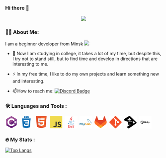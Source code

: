 ### Hi there 👋

<div id="header" align="center">
  <img src="https://media.giphy.com/media/3ogwFGEHrVxusDbDjO/giphy.gif" width="300"/>
</div>
<p></p>

### :woman_technologist: About Me:
I am a beginner developer from Minsk <img src="https://media.giphy.com/media/WUlplcMpOCEmTGBtBW/giphy.gif" width="30">

- :telescope: Now I am studying in college, it takes a lot of my time, but despite this, I try not to stand still, but to find time and develop in directions that are interesting to me.

- :zap: In my free time, I like to do my own projects and learn something new and interesting.

- :mailbox:How to reach me: [![Discord Badge](https://img.shields.io/badge/-vorgnomov-purple?style=flat&logo=Discord&logoColor=white)](https://discordapp.com/users/959910657669611520)

### :hammer_and_wrench: Languages and Tools :
<div>
<img src="https://github.com/devicons/devicon/blob/master/icons/csharp/csharp-original.svg" title="C#"  alt="C#" width="40" height="40"/>&nbsp
  <img src="https://github.com/devicons/devicon/blob/master/icons/css3/css3-plain-wordmark.svg"  title="CSS3" alt="CSS" width="40" height="40"/>&nbsp;
  <img src="https://github.com/devicons/devicon/blob/master/icons/html5/html5-original.svg" title="HTML5" alt="HTML" width="40" height="40"/>&nbsp;
  <img src="https://github.com/devicons/devicon/blob/master/icons/javascript/javascript-original.svg" title="JavaScript" alt="JavaScript" width="40" height="40"/>&nbsp;
      <img src="https://github.com/devicons/devicon/blob/master/icons/java/java-original-wordmark.svg" title="Java" alt="Java" width="40" height="40"/>&nbsp;
  <img src="https://github.com/devicons/devicon/blob/master/icons/mysql/mysql-original-wordmark.svg" title="MySQL"  alt="MySQL" width="40" height="40"/>&nbsp
<img src="https://github.com/devicons/devicon/blob/master/icons/gitlab/gitlab-original.svg" title="gilab"  alt="gitlab" width="40" height="40"/>&nbsp
<img src="https://github.com/devicons/devicon/blob/master/icons/git/git-original.svg" title="Git"  alt="Git" width="40" height="40"/>&nbsp
<img src="https://github.com/devicons/devicon/blob/master/icons/jetbrains/jetbrains-plain.svg" title="Jetbrains"  alt="Jetbrains" width="40" height="40"/>&nbsp
<img src="https://github.com/devicons/devicon/blob/master/icons/unity/unity-original-wordmark.svg" title="Unity"  alt="Unity" width="40" height="40"/>&nbsp
</div>

### :fire: My Stats :


[![Top Langs](https://github-readme-stats.vercel.app/api/top-langs/?username=vorgnomov&layout=compact&theme=vision-friendly-dark)](https://github.com/anuraghazra/github-readme-stats)
<!--
**vorgnomov/vorgnomov** is a ✨ _special_ ✨ repository because its `README.md` (this file) appears on your GitHub profile.

Here are some ideas to get you started:

- 🔭 I’m currently working on ...
- 🌱 I’m currently learning ...
- 👯 I’m looking to collaborate on ...
- 🤔 I’m looking for help with ...
- 💬 Ask me about ...
- 📫 How to reach me: ...
- 😄 Pronouns: ...
- ⚡ Fun fact: ...
-->
